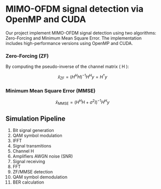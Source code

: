 # MIMO-OFDM signal detection via OpenMP and CUDA

Our project implement MIMO-OFDM signal detection using two algorithms: Zero-Forcing and Minimum Mean Square Error. 
The implementation includes high-performance versions using OpenMP and CUDA.


### Zero-Forcing (ZF)

By computing the pseudo-inverse of the channel matrix \( H \):

$$
\hat{x}_{\text{ZF}} = \left( H^H H \right)^{-1} H^H y = H^{\dagger} y
$$

### Minimum Mean Square Error (MMSE)

$$
\hat{x}_{\text{MMSE}} = \left( H^H H + \sigma^2 I \right)^{-1} H^H y
$$

## Simulation Pipeline

1) Bit signal generation
2) QAM symbol modulation
3) IFFT
4) Signal transmitions
5) Channel H
6) Amplifiers AWGN noise (SNR)
7) Signal receiving
8) FFT
9) ZF/MMSE detection
10) QAM symbol demodulation
11) BER calculation
